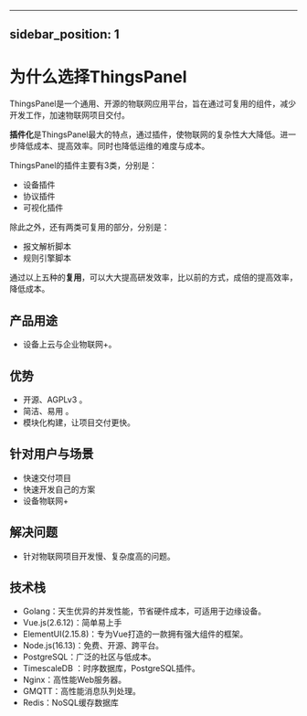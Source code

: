 
---
sidebar_position: 1
---

# 为什么选择ThingsPanel 

ThingsPanel是一个通用、开源的物联网应用平台，旨在通过可复用的组件，减少开发工作，加速物联网项目交付。

**插件化**是ThingsPanel最大的特点，通过插件，使物联网的复杂性大大降低。进一步降低成本、提高效率。同时也降低运维的难度与成本。

ThingsPanel的插件主要有3类，分别是：
- 设备插件
- 协议插件
- 可视化插件

除此之外，还有两类可复用的部分，分别是：
- 报文解析脚本
- 规则引擎脚本
  
通过以上五种的**复用**，可以大大提高研发效率，比以前的方式，成倍的提高效率，降低成本。

## 产品用途

- 设备上云与企业物联网+。 
## 优势

- 开源、AGPLv3 。
- 简洁、易用 。
- 模块化构建，让项目交付更快。
## 针对用户与场景
- 快速交付项目
- 快速开发自己的方案
- 设备物联网+
## 解决问题
- 针对物联网项目开发慢、复杂度高的问题。

## 技术栈
* Golang：天生优异的并发性能，节省硬件成本，可适用于边缘设备。
* Vue.js(2.6.12)：简单易上手
* ElementUI(2.15.8)：专为Vue打造的一款拥有强大组件的框架。
* Node.js(16.13)：免费、开源、跨平台。 
* PostgreSQL：广泛的社区与低成本。
* TimescaleDB ：时序数据库，PostgreSQL插件。
* Nginx：高性能Web服务器。
* GMQTT：高性能消息队列处理。
* Redis：NoSQL缓存数据库